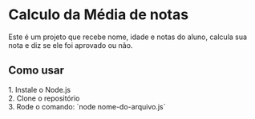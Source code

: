 <h1> Calculo da Média de notas  </h1>
 
<p>Este é um projeto que recebe nome, idade e notas do aluno, calcula sua nota e diz se ele foi aprovado ou não. </p>

 <h2> Como usar </h2>
<p>1. Instale o Node.js
<br/>
 2. Clone o repositório
 <br/>
 3. Rode o comando: `node nome-do-arquivo.js`</p>
